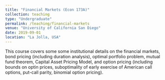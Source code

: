 ```yaml
---
title: "Financial Markets (Econ 173A)"
collection: teaching
type: "Undergraduate"
permalink: /teaching/financial-markets
venue: "University of California San Diego"
date: 2019-09-01
location: "La Jolla, USA"
---
```


This course covers some some institutional details on the financial markets, bond pricing (including duration analysis), optimal portfolio problem, mutual fund theorem, Capital Asset Pricing Model,
and option pricing (including bounds on optin prices, suboptimality of early exercise of
American call options, put-call parity, binomial option pricing).
